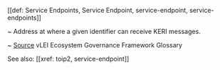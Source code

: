 [[def: Service Endpoints, Service Endpoint, service-endpoint, service-endpoints]]

~ Address at where a given identifier can receive KERI messages.

~ [Source](https://www.gleif.org/vlei/introducing-the-vlei-ecosystem-governance-framework/2023-12-15_vlei-egf-v2.0-glossary_v1.3_final.pdf) vLEI Ecosystem Governance Framework Glossary

See also: [[xref: toip2, service-endpoint]]